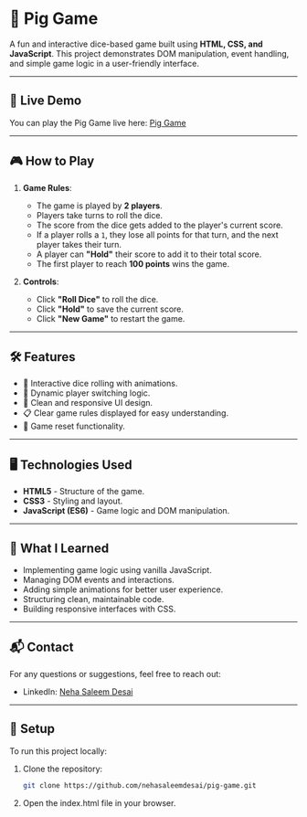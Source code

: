 # 🎲 Pig Game

A fun and interactive dice-based game built using **HTML, CSS, and JavaScript**. This project demonstrates DOM manipulation, event handling, and simple game logic in a user-friendly interface.

---

## 🚀 Live Demo

You can play the Pig Game live here: [Pig Game](https://nehasaleemdesai.github.io/pig-game/)

---

## 🎮 How to Play

1. **Game Rules**:

   - The game is played by **2 players**.
   - Players take turns to roll the dice.
   - The score from the dice gets added to the player's current score.
   - If a player rolls a `1`, they lose all points for that turn, and the next player takes their turn.
   - A player can **"Hold"** their score to add it to their total score.
   - The first player to reach **100 points** wins the game.

2. **Controls**:
   - Click **"Roll Dice"** to roll the dice.
   - Click **"Hold"** to save the current score.
   - Click **"New Game"** to restart the game.

---

## 🛠️ Features

- 🎲 Interactive dice rolling with animations.
- 🔄 Dynamic player switching logic.
- 📱 Clean and responsive UI design.
- 📋 Clear game rules displayed for easy understanding.
- 🔄 Game reset functionality.

---

## 🖥️ Technologies Used

- **HTML5** - Structure of the game.
- **CSS3** - Styling and layout.
- **JavaScript (ES6)** - Game logic and DOM manipulation.

---

## 🌟 What I Learned

- Implementing game logic using vanilla JavaScript.
- Managing DOM events and interactions.
- Adding simple animations for better user experience.
- Structuring clean, maintainable code.
- Building responsive interfaces with CSS.

---

## 📬 Contact

For any questions or suggestions, feel free to reach out:

- LinkedIn: [Neha Saleem Desai](https://www.linkedin.com/in/nehasaleemdesai/)

---

## 🧰 Setup

To run this project locally:

1. Clone the repository:

   ```bash
   git clone https://github.com/nehasaleemdesai/pig-game.git

   ```

2. Open the index.html file in your browser.

